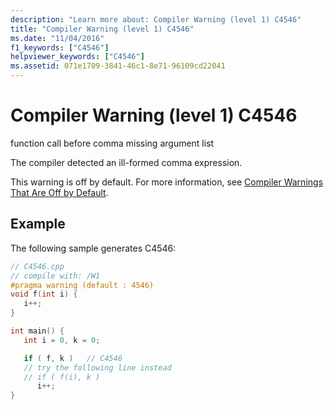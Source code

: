 ```yaml
---
description: "Learn more about: Compiler Warning (level 1) C4546"
title: "Compiler Warning (level 1) C4546"
ms.date: "11/04/2016"
f1_keywords: ["C4546"]
helpviewer_keywords: ["C4546"]
ms.assetid: 071e1709-3841-46c1-8e71-96109cd22041
---
```

# Compiler Warning (level 1) C4546

function call before comma missing argument list

The compiler detected an ill-formed comma expression.

This warning is off by default. For more information, see [Compiler Warnings That Are Off by Default](../../preprocessor/compiler-warnings-that-are-off-by-default.md).

## Example

The following sample generates C4546:

```cpp
// C4546.cpp
// compile with: /W1
#pragma warning (default : 4546)
void f(int i) {
   i++;
}

int main() {
   int i = 0, k = 0;

   if ( f, k )   // C4546
   // try the following line instead
   // if ( f(i), k )
      i++;
}
```

